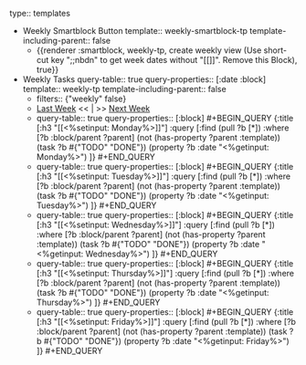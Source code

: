 type:: templates

- Weekly Smartblock Button
  template:: weekly-smartblock-tp
  template-including-parent:: false
	- {{renderer :smartblock, weekly-tp, create weekly view (Use short-cut key ";;nbdn" to get week dates without "[[]]". Remove this Block), true}}
- Weekly Tasks
  query-table:: true
  query-properties:: [:date :block]
  template:: weekly-tp
  template-including-parent:: false
	- filters:: {"weekly" false}
	- [Last Week]([[Weekly/]]) << | >> [Next Week]([[Weekly/]])
	- query-table:: true
	  query-properties:: [:block]
	  #+BEGIN_QUERY
	  {:title [:h3 "[[<%setinput: Monday%>]]"]
	   :query [:find (pull ?b [*])
	         :where
	         [?b :block/parent ?parent]
	         (not (has-property ?parent :template))
	         (task ?b #{"TODO" "DONE"})
	         (property ?b :date "<%getinput: Monday%>")
	  ]}
	  #+END_QUERY
	- query-table:: true
	  query-properties:: [:block]
	  #+BEGIN_QUERY
	  {:title [:h3 "[[<%setinput: Tuesday%>]]"]
	   :query [:find (pull ?b [*])
	         :where
	         [?b :block/parent ?parent]
	         (not (has-property ?parent :template))
	         (task ?b #{"TODO" "DONE"})
	         (property ?b :date "<%getinput: Tuesday%>")
	  ]}
	  #+END_QUERY
	- query-table:: true
	  query-properties:: [:block]
	  #+BEGIN_QUERY
	  {:title [:h3 "[[<%setinput: Wednesday%>]]"]
	   :query [:find (pull ?b [*])
	         :where
	         [?b :block/parent ?parent]
	         (not (has-property ?parent :template))
	         (task ?b #{"TODO" "DONE"})
	         (property ?b :date "<%getinput: Wednesday%>")
	  ]}
	  #+END_QUERY
	- query-table:: true
	  query-properties:: [:block]
	  #+BEGIN_QUERY
	  {:title [:h3 "[[<%setinput: Thursday%>]]"]
	   :query [:find (pull ?b [*])
	         :where
	         [?b :block/parent ?parent]
	         (not (has-property ?parent :template))
	         (task ?b #{"TODO" "DONE"})
	         (property ?b :date "<%getinput: Thursday%>")
	  ]}
	  #+END_QUERY
	- query-table:: true
	  query-properties:: [:block]
	  #+BEGIN_QUERY
	  {:title [:h3 "[[<%setinput: Friday%>]]"]
	   :query [:find (pull ?b [*])
	         :where
	         [?b :block/parent ?parent]
	         (not (has-property ?parent :template))
	         (task ?b #{"TODO" "DONE"})
	         (property ?b :date "<%getinput: Friday%>")
	  ]}
	  #+END_QUERY